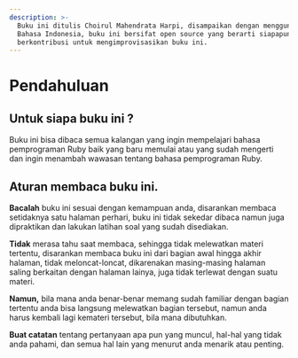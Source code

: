 ```yaml
---
description: >-
  Buku ini ditulis Choirul Mahendrata Harpi, disampaikan dengan menggunakan
  Bahasa Indonesia, buku ini bersifat open source yang berarti siapapun dapat
  berkontribusi untuk mengimprovisasikan buku ini.
---
```


# Pendahuluan

## Untuk siapa buku ini ?

Buku ini bisa dibaca semua kalangan yang ingin mempelajari bahasa pemprograman Ruby baik yang baru memulai atau yang sudah mengerti dan ingin menambah wawasan tentang bahasa pemprograman Ruby.

## Aturan membaca buku ini.

**Bacalah** buku ini sesuai dengan kemampuan anda, disarankan membaca setidaknya satu halaman perhari, buku ini tidak sekedar dibaca namun juga dipraktikan dan lakukan latihan soal yang sudah disediakan. 

**Tidak** merasa tahu saat membaca, sehingga tidak melewatkan materi tertentu, disarankan membaca buku ini dari bagian awal hingga akhir halaman, tidak meloncat-loncat, dikarenakan masing-masing halaman saling berkaitan dengan halaman lainya, juga tidak terlewat dengan suatu materi.

**Namun,** bila mana anda benar-benar memang sudah familiar dengan bagian tertentu anda bisa langsung melewatkan bagian tersebut, namun anda harus kembali lagi kemateri tersebut, bila mana dibutuhkan.

**Buat catatan** tentang pertanyaan apa pun yang muncul, hal-hal yang tidak anda pahami, dan semua hal lain yang menurut anda menarik atau penting.



